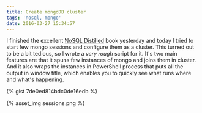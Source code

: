 ```yaml
---
title: Create mongoDB cluster
tags: 'nosql, mongo'
date: 2016-03-27 15:34:57
---
```



I finished the excellent [NoSQL Distilled](http://www.amazon.com/NoSQL-Distilled-Emerging-Polyglot-Persistence/dp/0321826620) book yesterday and today I tried to start few mongo sessions and configure them as a cluster. This turned out to be a bit tedious, so I wrote a _very rough_ script for it. It's two main features are that it spuns few instances of mongo and joins them in cluster. And it also wraps the instances in PowerShell process that puts all the output in window title, which enables you to quickly see what runs where and what's happening. 

{% gist 7de0ed814bdc0de16edb %}

{% asset_img sessions.png %} 